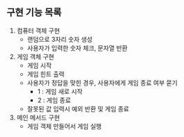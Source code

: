 ## 구현 기능 목록
1. 컴퓨터 객체 구현
   * 랜덤으로 3자리 숫자 생성
   * 사용자가 입력한 숫자 체크, 문자열 반환
2. 게임 객체 구현
   * 게임 시작
   * 게임 힌트 출력
   * 사용자가 정답을 맞힌 경우, 사용자에게 게임 종료 여부 묻기
     * 1 : 게임 새로 시작
     * 2 : 게임 종료
   * 잘못된 값 입력시 예외 반환 및 게임 종료
3. 메인 메서드 구현
   * 게임 객체 만들어서 게임 실행